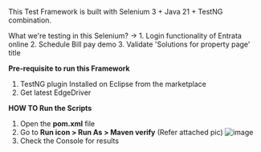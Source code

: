 This Test Framework is built with Selenium 3 + Java 21 + TestNG combination.

What we're testing in this Selenium?
-> 1. Login functionality of Entrata online
   2. Schedule Bill pay demo
   3. Validate 'Solutions for property page' title

**Pre-requisite to run this Framework**
1. TestNG plugin Installed on Eclipse from the marketplace
2. Get latest EdgeDriver

**HOW TO Run the Scripts**
1. Open the **pom.xml** file
2. Go to **Run icon > Run As > Maven verify** (Refer attached pic)
  ![image](https://github.com/sanketsbhosale/Entrata-Online/assets/53823909/18204559-3015-4d0c-add5-9b5e66213c86)
3. Check the Console for results
